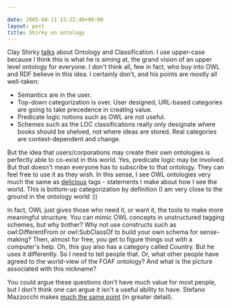 ```yaml
---

date: 2005-04-11 15:22:40+00:00
layout: post
title: Shirky on ontology
---
```


Clay Shirky [talks](http://www.itconversations.com/shows/detail470.html) about Ontology and Classification.  I use upper-case because I think this is what he is aiming at, the grand vision of an upper level ontology for everyone.  I don't think all, few in fact, who buy into OWL and RDF believe in this idea.  I certainly don't, and his points are mostly all well-taken:  

  * Semantics are in the user.  
  * Top-down categorization is over.  User designed, URL-based categories are going to take precedence in creating value.
  *  Predicate logic notions such as OWL are not useful.
  *  Schemes such as the LOC classifications really only designate where books should be shelved, not where ideas are stored.  Real categories are context-dependent and change.


But the idea that users/corporations may create their own ontologies is perfectly able to co-exist in this world.  Yes, predicate logic may be involved.  But that doesn't mean everyone has to subscribe to that ontology.  They can feel free to use it as they wish.  In this sense, I see OWL ontologies very much the same as [delicious](http://del.icio.us) tags - statements I make about how I see the world.  This is bottom-up categorization by definition (I am very close to the ground in the ontology world :))

In fact, OWL just gives those who need it, or want it, the tools to make more meaningful structure.  You can mimic OWL concepts in unstructured tagging schemes, but why bother?  Why not use constructs such as owl:DifferentFrom or owl:SubClassOf to build your own schema for sense-making?  Then, almost for free, you get to figure things out with a computer's help.  Oh, this guy also has a category called Country.  But he uses it differently.  So I need to tell people that.  Or, what other people have agreed to the world-view of the FOAF ontology?  And what is the picture associated with this nickname?

You could argue these questions don't have much value for most people, but I don't think one can argue it isn't a useful ability to have.   Stefano Mazzocchi makes [much the same point](http://www.betaversion.org/~stefano/linotype/news/85/) (in greater detail).
